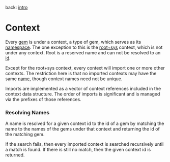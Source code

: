 back: [intro](../intro.md#Basics)

# Context
Every [gem](basics/gem.md) is under a context, a type of gem, which serves as its [namespace](basics/namespace.md). The one exception to this is the [root+sys](basics/root+sys.md) context, which is not under any context. Root is a reserved name and can not be resolved to an [id](basics/id.md).

Except for the root+sys context, every context will import one or more other contexts. The restriction here is that no imported contexts may have the same [name](basics/name.md), though context names need not be unique. 

Imports are implemented as a vector of context references included in the context data structure. The order of imports is significant and is managed via the prefixes of those references.

### Resolving Names

A name is resolved for a given context id to the id of a gem by matching the name to the names of the gems under that context and returning the id of the matching gem.

If the search fails, then every imported context is searched recursively until a match is found. If there is still no match, then the given context id is returned.
